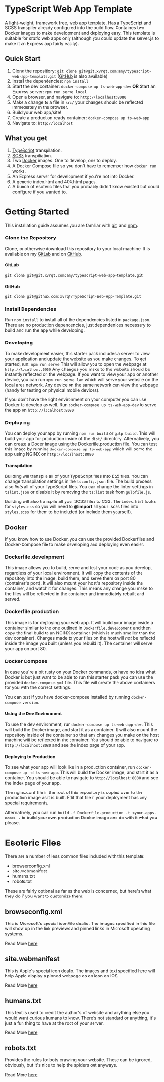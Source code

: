 # TypeScript Web App Template
A light-weight, framework free, web app template. Has a TypeScript and SCSS transpiler already configured into the build flow. Containes two Docker images to make development and deploying easy. This template is suitable for _static_ web apps only (although you could update the server.js to make it an Express app fairly easily).

## Quick Start
1. Clone the repositiory: `git clone git@git.xvrqt.com:amy/typescript-web-app-template.git` ([GitHub](https://github.com/xvrqt/TypeScript-Web-App-Template) is also available)
2. Install the dependencies: `npm install`
3. Start the dev container: `docker-compose up ts-web-app-dev` **OR** Start an Express server: `npm run serve local`
4. Open a browser, and navigate to: `http://localhost:8080`
5. Make a change to a file in `src/` your changes should be reflected immediately in the browser.
6. Build your web app/site!
7. Create a production ready container: `docker-compose up ts-web-app`
8. Navigate to: `http://localhost`

## What you get
1. [TypeScript](https://www.typescriptlang.org) transpilation.
2. [SCSS](http://sass-lang.com) transpiliation.
3. Two [Docker](https://www.docker.com) images. One to develop, one to deploy.
4. A Docker Compose file so you don't have to remember how `docker run` works.
5. An Express server for development if you're not into Docker.
5. A generic index.html and 404.html pages.
6. A bunch of esoteric files that you probably didn't know existed but could configure if you wanted to.

# Getting Started
This installation guide assumes you are familiar with [git](https://git-scm.com), and [npm](https://www.npmjs.com).

### Clone the Repository
Clone, or otherwise download this repository to your local machine. It is available on my [GitLab](https://git.xvrqt.com/amy/typescript-web-app-template) and on [GitHub](https://github.com/xvrqt/TypeScript-Web-App-Template).

#### GitLab

`git clone git@git.xvrqt.com:amy/typescript-web-app-template.git`


#### GitHub

`git clone git@github.com:xvrqt/TypeScript-Web-App-Template.git`

### Install Dependencies
Run `npm install` to install all of the dependencies listed in `package.json`. There are no production dependencies, just dependenices necessary to build and run the app while developing. 

### Developing
To make development easier, this starter pack includes a server to view your application and update the website as you make changes. To get started, run: `npm run serve` This will allow you to open the webpage at `http://localhost:8080` Any changes you make to the website should be instantly reflected on the webpage. If you want to view your app on another device, you can run `npm run serve lan` which will serve your website on the local area network. Any device on the same network can view the webpage (handy for testing on physical mobile devices).

If you don't have the right environment on your computer you can use Docker to develop as well. Run `docker-compose up ts-web-app-dev` to serve the app on `http://localhost:8080`

### Deploying
You can deploy your app by running `npm run build` or `gulp build`. This will build your app for production inside of the `dist/` directory. Alternatively, you can create a Docer image using the Dockerfile.production file. You can test this image by running `docker-compose up ts-web-app` which will serve the app using NGINX on `http://localhost:8080`. 

#### Transpilation
Building will transpile all of your TypeScript files into ES5 files. You can change transpilation settings in the `tsconfig.json` file. The build process also *lints* all of your TypeScript files. You can change the linter settings in `tslint.json` or disable it by removing the `ts:lint` task from `gulpfile.js`.

Building will also transpile all your SCSS files to CSS. The `index.html` looks for `styles.css` so you will need to **@import** all your .scss files into `styles.scss` for them to be included (or include them yourself).

## Docker
If you know how to use Docker, you can use the provided Dockerfiles and Docker-Compose file to make developing and deploying even easier.

### Dockerfile.development
This image allows you to build, serve and test your code as you develop, regardless of your local environment. It will copy the contents of the repository into the image, build them, and serve them on port 80 (container's port). It will also mount your host's repository inside the container, and watch it for changes. This means any change you make to the files will be reflected in the container and immediately rebuilt and served.

### Dockerfile.production
This image is for deploying your web app. It will build your image inside a container similar to the one outlined in `Dockerfile.development` and then copy the final build to an NGINX container (which is much smaller than the dev container). Changes made to your files on the host will *not* be reflectd inside the image you built (unless you rebuild it). The container will serve your app on port 80.

### Docker Compose
In case you're a bit rusty on your Docker commands, or have no idea what Docker is but just want to be able to run this starter pack you can use the provided `docker-compose.yml` file. This file will create the above containers for you with the correct settings. 

You can test if you have docker-compose installed by running `docker-compose version`.

#### Using the Dev Environment
To use the dev environment, run `docker-compose up ts-web-app-dev`. This will build the Docker image, and start it as a container. It will also mount the repository inside of the container so that any changes you make on the host machine will be reflected in the container. You should be able to navigate to `http://localhost:8080` and see the index page of your app.

#### Deploying to Production
To see what your app will look like in a production container, run `docker-compose up -d ts-web-app`. This will build the Docker image, and start it as a container. You should be able to navigate to `http://localhost:8080` and see the index page of your app.

The nginx.conf file in the root of this repository is copied over to the production image as it is built. Edit that file if your deployment has any special requirements.

Alternatively, you can run `build -f Dockerfile.production -t <your-apps-name> .` to build your own production Docker image and do with it what you please.

# Esoteric Files
There are a number of less common files included with this template:
- browserconfig.xml
- site.webmanifest
- humans.txt
- robots.txt

These are fairly optional as far as the web is concerned, but here's what they do if you want to customize them:

## browseconfig.xml
This is Microsoft's special icon/tile dealio. The images specified in this file will show up in the link previews and pinned links in Microsoft operating systems.

Read More [here](https://technet.microsoft.com/en-us/windows/dn320426(v=vs.60))

## site.webmanifest
This is Apple's special icon dealio. The images and text specified here will help Apple display a pinned webpage as an icon on iOS.

Read More [here](https://developer.mozilla.org/en-US/docs/Web/Manifest)

## humans.txt
This text is used to credit the author's of website and anything else you would want curious humans to know. There's not standard or anything, it's just a fun thing to have at the root of your server.

Read More [here](http://humanstxt.org)

## robots.txt
Provides the rules for bots crawling your website. These can be ignored, obviously, but it's nice to help the spiders out anyways.

Read More [here](http://www.robotstxt.org)